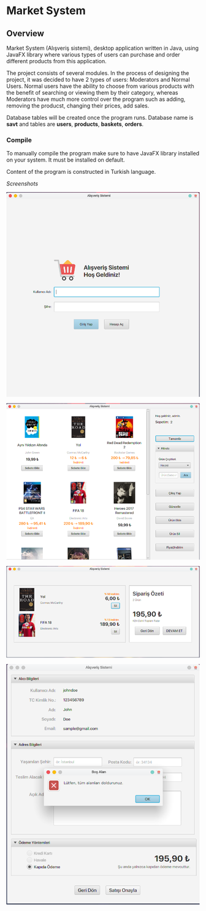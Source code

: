 # Market System

## Overview
Market System (Alışveriş sistemi), desktop application written in Java, using JavaFX library where various types of users can purchase and order different products from this application. 

The project consists of several modules. In the process of designing the project, it was decided to have 2 types of users: Moderators and Normal Users. Normal users have the ability to choose from various products with the benefit of searching or viewing them by their category, whereas Moderators have much more control over the program such as adding, removing the producst, changing their prices, add sales.

Database tables will be created once the program runs. Database name is **savt** and tables are **users**, **products**, **baskets**, **orders**.

### Compile
To manually compile the program make sure to have JavaFX library installed on your system. It must be installed on default.

Content of the program is constructed in Turkish language.

*Screenshots*

![Login Screen](https://raw.githubusercontent.com/nihadguluzade/marketsystem/master/images/marketss1.png)

![Main Screen](https://raw.githubusercontent.com/nihadguluzade/marketsystem/master/images/marketss5.png)

![Basket Screen](https://raw.githubusercontent.com/nihadguluzade/marketsystem/master/images/marketss3.png)

![Order Screen](https://raw.githubusercontent.com/nihadguluzade/marketsystem/master/images/marketss4.png)
